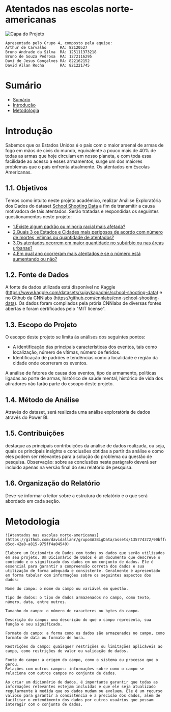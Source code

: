 # Atentados nas escolas norte-americanas
![Capa do Projeto](https://static01.nyt.com/images/2022/05/25/us/25texas-shooting-1/merlin_207508098_e5a8e48e-f224-44fa-89e9-1a77cd6d7c90-videoSixteenByNine3000.jpg)

    Apresentado pelo Grupo 4, composto pela equipe:
    Arthur de Carvalho      RA: 82120527
    Bruno Andrade da Silva  RA: 125111373218
    Bruno de Souza Pedrosa  RA: 1272116295
    Davi de Jesus Gonçalves RA: 822162152
    David Allan Rocha       RA: 821221745

# Sumário
* [Sumário](#sumário)
* [Introdução](#introdução)
* [Metodologia](#metodologia)


# Introdução
Sabemos que os Estados Unidos é o país com o maior arsenal de armas de fogo em mãos de civis do mundo, equivalente a pouco mais de 40% de todas as armas que hoje circulam em nosso planeta, e com toda essa facilidade ao acesso a esses armamentos, surge um dos maiores problemas que o país enfrenta atualmente. Os atentados em Escolas Americanas.

## 1.1. Objetivos
Temos como intuito neste projeto acadêmico, realizar Análise Exploratória dos Dados do dataset [School Shooting Data](https://github.com/cnnlabs/cnn-school-shooting-data) a fim de transmitir a causa motivadora de tais atentados. Serão tratadas e respondidas os seguintes questionamentos neste projeto:

 * [1.Existe algum padrão ou minoria racial mais afetada?](linkar)
 * [2.Quais 3 os Estados e Cidades mais perigosos de acordo com número de mortes, vítimas ou quantidade de atentados?](linkar)
 * [3.Os atentados ocorrem em maior quantidade no subúrbio ou nas áreas urbanas?](linkar)
 * [4.Em qual ano ocorreram mais atentados e se o número está aumentando ou não?](linkar)

 ## 1.2. Fonte de Dados
 A fonte de dados utilizada está disponível no Kaggle (https://www.kaggle.com/datasets/sujaykapadnis/school-shooting-data) e no Github da CNNlabs (https://github.com/cnnlabs/cnn-school-shooting-data). Os dados foram compilados pela prória CNNlabs de diversas fontes abertas e foram certificados pelo "MIT license".

## 1.3. Escopo do Projeto
O escopo deste projeto se limita às análises dos seguintes pontos:
* A identificação das principais características dos eventos, tais como localização, número de vítimas, número de feridos.
* Identificação de padrões e tendências como a localidade e região da cidade onde ocorreram os eventos.

A análise de fatores de causa dos eventos, tipo de armamento, políticas ligadas ao porte de armas, histórico de saúde mental, histórico de vida dos atiradores não farão parte do escopo deste projeto.


## 1.4. Método de Análise
 Através do dataset, será realizada uma análise exploratória de dados através do Power BI.

## 1.5. Contribuições 
destaque as principais contribuições da análise de dados realizada, ou seja, quais os principais insights e conclusões obtidas a partir da análise e como eles podem ser relevantes para a solução do problema ou questão de pesquisa. Observação: sobre as conclusões neste parágrafo deverá ser incluído apenas na versão final do seu relatório de pesquisa.

## 1.6. Organização do Relatório
Deve-se informar o leitor sobre a estrutura do relatório e o que será abordado em cada seção.

# Metodologia
    ![Atentados nas escolas norte-americanas](https://github.com/davidallanr/grupo4A3BigData/assets/135774372/90bffc50-d5cd-42a0-a815-975ff4a04540)
   
    Elabore um Dicionário de Dados com todos os dados que serão utilizados em seu projeto. Um Dicionário de Dados é um documento que descreve o conteúdo e o significado dos dados em um conjunto de dados. Ele é essencial para garantir a compreensão correta dos dados e sua utilização de forma adequada e consistente. Geralmente é apresentado em forma tabular com informações sobre os seguintes aspectos dos dados:
    
    Nome do campo: o nome do campo ou variável em questão.
    
    Tipo de dados: o tipo de dados armazenados no campo, como texto, número, data, entre outros.
    
    Tamanho do campo: o número de caracteres ou bytes do campo.
    
    Descrição do campo: uma descrição do que o campo representa, sua função e seu significado.
    
    Formato do campo: a forma como os dados são armazenados no campo, como formato de data ou formato de hora.
   
    Restrições do campo: quaisquer restrições ou limitações aplicáveis ao campo, como restrições de valor ou validação de dados.
    
    Fonte do campo: a origem do campo, como o sistema ou processo que o gerou.
    Relações com outros campos: informações sobre como o campo se relaciona com outros campos no conjunto de dados.
    
    Ao criar um dicionário de dados, é importante garantir que todas as informações relevantes estejam incluídas e que ele seja atualizado regularmente à medida que os dados mudam ou evoluem. Ele é um recurso valioso para garantir a consistência e a precisão dos dados, além de facilitar o entendimento dos dados por outros usuários que possam interagir com o conjunto de dados.

















